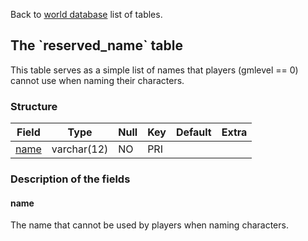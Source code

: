 Back to [world database](mangosdb_struct) list of tables.

The \`reserved\_name\` table
----------------------------

This table serves as a simple list of names that players (gmlevel == 0) cannot use when naming their characters.

### Structure

| **Field**                  | **Type**    | **Null** | **Key** | **Default** | **Extra** |
|----------------------------|-------------|----------|---------|-------------|-----------|
| [name](Reserved_name#name) | varchar(12) | NO       | PRI     |             |           |

### Description of the fields

#### name

The name that cannot be used by players when naming characters.

